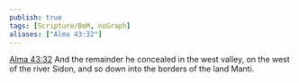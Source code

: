 ```yaml
---
publish: true
tags: [Scripture/BoM, noGraph]
aliases: ["Alma 43:32"]
---
```

[Alma 43:32](https://churchofjesuschrist.org/study/scriptures/bofm/alma/43?lang=eng&id=p32#p32) And the remainder he concealed in the west valley, on the west of the river Sidon, and so down into the borders of the land Manti.
